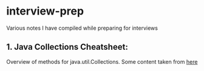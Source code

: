 # interview-prep
Various notes I have compiled while preparing for interviews

## 1. Java Collections Cheatsheet:
Overview of methods for java.util.Collections. Some content taken from [here](https://courses.cs.washington.edu/courses/cse143/17su/exams/final/cheat_sheet.pdf)
